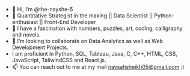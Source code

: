 - 👋 Hi, I’m @the-nayshe-5
- 👀 Quantitative Strategist in the making || Data Scientist || Python-enthusiast || Front-End Developer
- 🌱 I have a fascination with numbers, puzzles, art, coding, calligraphy and novels.
- 💞️ I’m looking to collaborate on Data Analytics as well as Web Development Projects.
- I am proficient in Python, SQL, Tableau, Java, C, C++, HTML, CSS, JavaScript, TailwindCSS and React.js.
- 📫 You can reach out to me at my mail naysahsheikh05@gmail.com :)

<!---
the-nayshe-5/the-nayshe-5 is a ✨ special ✨ repository because its `README.md` (this file) appears on your GitHub profile.
You can click the Preview link to take a look at your changes.
--->
